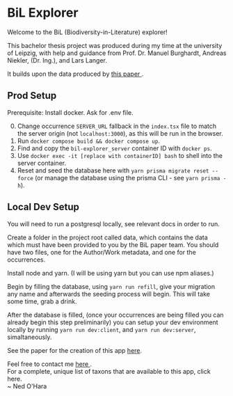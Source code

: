 # BiL Explorer

Welcome to the BiL (Biodiversity-in-Literature) explorer!

This bachelor thesis project was produced during my time at the university of Leipzig, with help and guidance from Prof. Dr. Manuel Burghardt, Andreas Niekler, (Dr. Ing.), and Lars Langer.

It builds upon the data produced by
<a href="https://besjournals.onlinelibrary.wiley.com/doi/10.1002/pan3.10256">
  this paper
</a>
.

## Prod Setup

Prerequisite: 
  Install docker.
  Ask for .env file.

0. Change occurrence `SERVER_URL` fallback in the `index.tsx` file to match the server origin (not `localhost:3000`), as this will be run in the browser.
1. Run `docker compose build && docker compose up`.
2. Find and copy the `bil-explorer_server` container ID with `docker ps`.
3. Use `docker exec -it [replace with containerID] bash` to shell into the server container.
4. Reset and seed the database here with `yarn prisma migrate reset --force` (or manage the database using the prisma CLI - see `yarn prisma -h`).

## Local Dev Setup

You will need to run a postgresql locally, see relevant docs in order to run.

Create a folder in the project root called data, which contains the data which must have been provided to you by the BiL paper team.
You should have two files, one for the Author/Work metadata, and one for the occurrences.

Install node and yarn. (I will be using yarn but you can use npm aliases.)

Begin by filling the database, using `yarn run refill`, give your migration any name and afterwards the seeding process will begin.
This will take some time, grab a drink.

After the database is filled, (once your occurrences are being filled you can already begin this step preliminarily) 
you can setup your dev environment locally by running
`yarn run dev:client`, and `yarn run dev:server`, simaltaneously.

See the paper for the creation of this app <a href="https://docs.google.com/document/d/16a-4Gt8Qx1sqJ7BUxUJGsayCfc5emojmtfn9YFADODQ/edit?usp=sharing">here</a>.

Feel free to contact me
<a href="&#x6d;&#x61;&#x69;&#x6c;&#x74;&#x6f;&#x3a;&#x63;&#x6f;&#x6e;&#x74;&#x61;&#x63;&#x74;&#x40;&#x6e;&#x6f;&#x68;&#x61;&#x72;&#x61;&#x2e;&#x6d;&#x65;?subject=Hey! - BiL Explorer">
  here
</a>
.
<br />
For a complete, unique list of taxons that are available to this app, click here.
<br />
<span className="italic">
~ Ned O'Hara
</span>